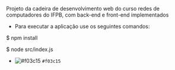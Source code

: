Projeto da cadeira de desenvolvimento web do curso redes de computadores do IFPB, com back-end e front-end implementados

- Para executar a aplicação use os seguintes comandos:

$ npm install

$ node src/index.js


- ![#f03c15](https://via.placeholder.com/15/f03c15/000000?text=+) `#f03c15`
